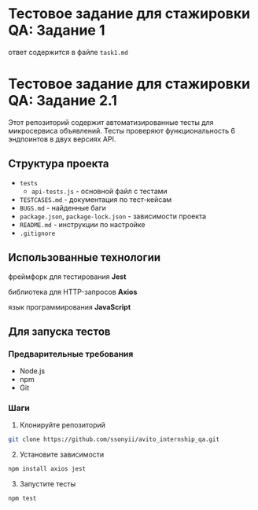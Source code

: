 # Тестовое задание для стажировки QA: Задание 1
ответ содержится в файле `task1.md`

# Тестовое задание для стажировки QA: Задание 2.1

Этот репозиторий содержит автоматизированные тесты для микросервиса объявлений. Тесты проверяют функциональность 6 эндпоинтов в двух версиях API.


## Структура проекта

- `tests`
    - `api-tests.js` - основной файл с тестами  
- `TESTCASES.md` - документация по тест-кейсам  
- `BUGS.md` - найденные баги  
- `package.json`, `package-lock.json` - зависимости проекта  
- `README.md` - инструкции по настройке  
- `.gitignore`


## Использованные технологии
фреймфорк для тестирования **Jest**

библиотека для HTTP-запросов **Axios**

язык программирования **JavaScript**

## Для запуска тестов

### Предварительные требования
- Node.js 
- npm
- Git

### Шаги
1. Клонируйте репозиторий
```bash
git clone https://github.com/ssonyii/avito_internship_qa.git
```
2. Установите зависимости 
```bash
npm install axios jest
```
3. Запустите тесты
``` bash
npm test
```